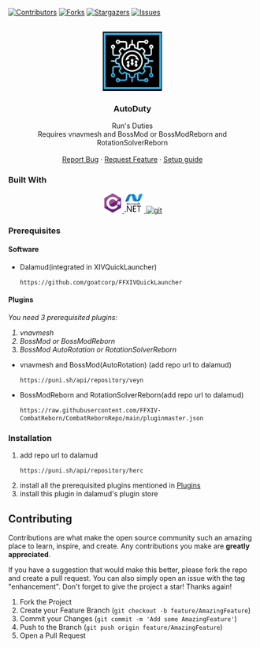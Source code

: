 <!-- Improved compatibility of back to top link: See: https://github.com/othneildrew/Best-README-Template/pull/73 -->
<a id="readme-top"></a>
<!--
*** Thanks for checking out the Best-README-Template. If you have a suggestion
*** that would make this better, please fork the repo and create a pull request
*** or simply open an issue with the tag "enhancement".
*** Don't forget to give the project a star!
*** Thanks again! Now go create something AMAZING! :D
-->



<!-- PROJECT SHIELDS -->
<!--
*** I'm using markdown "reference style" links for readability.
*** Reference links are enclosed in brackets [ ] instead of parentheses ( ).
*** See the bottom of this document for the declaration of the reference variables
*** for contributors-url, forks-url, etc. This is an optional, concise syntax you may use.
*** https://www.markdownguide.org/basic-syntax/#reference-style-links
-->
[![Contributors][contributors-shield]][contributors-url]
[![Forks][forks-shield]][forks-url]
[![Stargazers][stars-shield]][stars-url]
[![Issues][issues-shield]][issues-url]



<!-- PROJECT LOGO -->
<br />
<div align="center">
  <a href="https://github.com/ffxivcode/AutoDuty">
    <img src="./logo.png" alt="Logo" width="120" height="120">
  </a>

<h3 align="center"><b>AutoDuty</b></h3>

  <p align="center">
    Run's Duties <br /> Requires vnavmesh and BossMod or BossModReborn and RotationSolverReborn
    <br />
    <!--<a href="https://github.com/ffxivcode/AutoDuty"><strong>Explore the docs »</strong></a>
    <br />-->
    <br />
    <a href="https://github.com/ffxivcode/AutoDuty/issues/new?labels=bug&template=bug-report---.md">Report Bug</a>
    ·
    <a href="https://github.com/ffxivcode/AutoDuty/issues/new?labels=enhancement&template=feature-request---.md">Request Feature</a>
    ·
    <a href="https://discord.com/channels/1001823907193552978/1236757595738476725/1243059104528994334">Setup guide</a>
    
  </p>
</div>

<!-- ABOUT THE PROJECT
## About The Project
this is the place of showing screenshots of using this plugin

[![Product Name Screen Shot][product-screenshot]](https://example.com)

Here's a blank template to get started: To avoid retyping too much info. Do a search and replace with your text editor for the following: `ffxivcode`, `AutoDuty`, `twitter_handle`, `linkedin_username`, `email_client`, `email`, `project_title`, `project_description`

<p align="right">(<a href="#readme-top">back to top</a>)</p>
-->


### Built With

<p align = "center"><a href="https://www.w3schools.com/cs/" target="_blank" rel="noreferrer"> <img src="https://raw.githubusercontent.com/devicons/devicon/master/icons/csharp/csharp-original.svg" alt="csharp" width="40" height="40"/> </a>
<a href="https://dotnet.microsoft.com/" target="_blank" rel="noreferrer"> <img src="https://raw.githubusercontent.com/devicons/devicon/master/icons/dot-net/dot-net-original-wordmark.svg" alt="dotnet" width="40" height="40"/> </a>
<a href="https://git-scm.com/" target="_blank" rel="noreferrer"> <img src="https://www.vectorlogo.zone/logos/git-scm/git-scm-icon.svg" alt="git" width="40" height="40"/> </a></p>

<!-- GETTING STARTED
## Getting Started

this is the place to show how to use this plugin
but i haven't tried it yet so i leave it empty lol
-->

### Prerequisites
#### Software
* Dalamud(integrated in XIVQuickLauncher)
  ```
  https://github.com/goatcorp/FFXIVQuickLauncher
  ```
#### Plugins
<i> You need 3 prerequisited plugins:
1. vnavmesh
2. BossMod or BossModReborn
3. BossMod AutoRotation or RotationSolverReborn </i>

* vnavmesh and BossMod(AutoRotation) (add repo url to dalamud)
  ```
  https://puni.sh/api/repository/veyn
  ```

* BossModReborn and RotationSolverReborn(add repo url to dalamud)
  ```
  https://raw.githubusercontent.com/FFXIV-CombatReborn/CombatRebornRepo/main/pluginmaster.json
  ```

### Installation

1. add repo url to dalamud
   ```
   https://puni.sh/api/repository/herc
   ```
2. install all the prerequisited plugins mentioned in <a href="#plugins">Plugins</a>
3. install this plugin in dalamud's plugin store

<!-- CONTRIBUTING -->
## Contributing

Contributions are what make the open source community such an amazing place to learn, inspire, and create. Any contributions you make are **greatly appreciated**.

If you have a suggestion that would make this better, please fork the repo and create a pull request. You can also simply open an issue with the tag "enhancement".
Don't forget to give the project a star! Thanks again!

1. Fork the Project
2. Create your Feature Branch (`git checkout -b feature/AmazingFeature`)
3. Commit your Changes (`git commit -m 'Add some AmazingFeature'`)
4. Push to the Branch (`git push origin feature/AmazingFeature`)
5. Open a Pull Request

<!-- MARKDOWN LINKS & IMAGES -->
<!-- https://www.markdownguide.org/basic-syntax/#reference-style-links -->
[contributors-shield]: https://img.shields.io/github/contributors/ffxivcode/AutoDuty.svg?style=for-the-badge
[contributors-url]: https://github.com/ffxivcode/AutoDuty/graphs/contributors
[forks-shield]: https://img.shields.io/github/forks/ffxivcode/AutoDuty.svg?style=for-the-badge
[forks-url]: https://github.com/ffxivcode/AutoDuty/network/members
[stars-shield]: https://img.shields.io/github/stars/ffxivcode/AutoDuty.svg?style=for-the-badge
[stars-url]: https://github.com/ffxivcode/AutoDuty/stargazers
[issues-shield]: https://img.shields.io/github/issues/ffxivcode/AutoDuty.svg?style=for-the-badge
[issues-url]: https://github.com/ffxivcode/AutoDuty/issues
